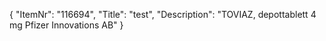 {
  "ItemNr": "116694",
  "Title": "test",
  "Description": "TOVIAZ, depottablett 4 mg Pfizer Innovations AB"
}